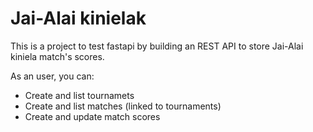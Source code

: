 # Jai-Alai kinielak

This is a project to test fastapi by building an REST API to store Jai-Alai kiniela match's scores.

As an user, you can:

* Create and list tournamets
* Create and list matches (linked to tournaments)
* Create and update match scores
